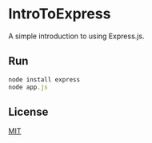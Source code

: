 # IntroToExpress

A simple introduction to using Express.js.

## Run

```js
node install express
node app.js
```

## License

[MIT](LICENSE.txt)


